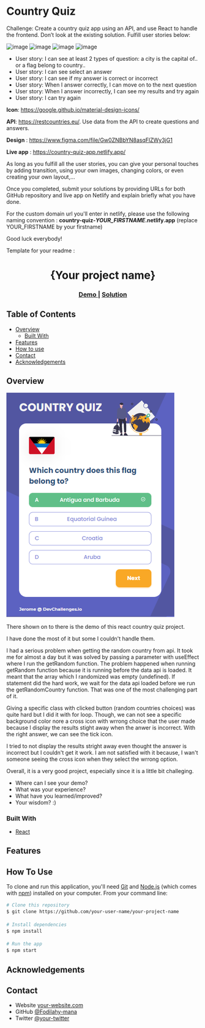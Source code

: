 # Country Quiz

Challenge: Create a country quiz app using an API, and use React to handle the frontend. Don’t look at the existing solution. Fulfill user stories below:

![image](./assets/quiz1.png)
![image](./assets/quiz2.png)
![image](./assets/quiz3.png)
![image](./assets/quiz4.png)

-   User story: I can see at least 2 types of question: a city is the capital of.. or a flag belong to country..
-   User story: I can see select an answer
-   User story: I can see if my answer is correct or incorrect
-   User story: When I answer correctly, I can move on to the next question
-   User story: When I answer incorrectly, I can see my results and try again
-   User story: I can try again

**Icon**: https://google.github.io/material-design-icons/

**API**: https://restcountries.eu/. Use data from the API to create questions and answers.

**Design** : https://www.figma.com/file/Gw0ZNBbYN8asqFlZWy3jG1

**Live app** : https://country-quiz-app.netlify.app/

As long as you fulfill all the user stories, you can give your personal touches by adding transition, using your own images, changing colors, or even creating your own layout,...

Once you completed, submit your solutions by providing URLs for both GitHub repository and live app on Netlify and explain briefly what you have done.

For the custom domain url you'll enter in netlify, please use the following naming convention : **country-quiz-_YOUR_FIRSTNAME_.netlify.app** (replace YOUR_FIRSTNAME by your firstname)

Good luck everybody!

Template for your readme :

<!-- Please update value in the {}  -->

<h1 align="center">{Your project name}</h1>

<div align="center">
  <h3>
    <a href="https://{your-demo-link.your-domain}">
      Demo
    </a>
    <span> | </span>
    <a href="https://{your-url-to-the-solution}">
      Solution
    </a>
  </h3>
</div>

<!-- TABLE OF CONTENTS -->

## Table of Contents

-   [Overview](#overview)
    -   [Built With](#built-with)
-   [Features](#features)
-   [How to use](#how-to-use)
-   [Contact](#contact)
-   [Acknowledgements](#acknowledgements)

<!-- OVERVIEW -->

## Overview

![screenshot](screenshot.png)

There shown on to there is the demo of this react country quiz project.

I have done the most of it but some I couldn't handle them.

I had a serious problem when getting the random country from api. It took me for almost a day but it was solved by passing a parameter with useEffect where I run the getRandom function.
The problem happened when running getRandom function because it is running before the data api is loaded. It meant that the array which I randomized was empty (undefined). If statement did the hard work, we wait for the data api loaded before we run the getRandomCountry function.
That was one of the most challenging part of it.

Giving a specific class with clicked button (random countries choices) was quite hard but I did it with for loop. Though, we can not see a specific background color nore a cross icon with wrrong choice that the user made because I display the results stight away when the anwer is incorrect. With the right answer, we can see the tick icon.


I tried to not display the results stright away even thought the answer is incorrect but I couldn't get it work. I am not satisfied with it because, I wan't someone seeing the cross icon 
when they select the wrrong option.

Overall, it is a very good project, especially since it is a little bit challeging.

-   Where can I see your demo?
-   What was your experience?
-   What have you learned/improved?
-   Your wisdom? :)

### Built With

<!-- This section should list any major frameworks that you built your project using. Here are a few examples.-->

-   [React](https://reactjs.org/)

## Features

<!-- List the features of your application or follow the template. Don't share the figma file here :) -->

## How To Use

<!-- Example: -->

To clone and run this application, you'll need [Git](https://git-scm.com) and [Node.js](https://nodejs.org/en/download/) (which comes with [npm](http://npmjs.com)) installed on your computer. From your command line:

```bash
# Clone this repository
$ git clone https://github.com/your-user-name/your-project-name

# Install dependencies
$ npm install

# Run the app
$ npm start
```

## Acknowledgements

<!-- This section should list any articles or add-ons/plugins that helps you to complete the project. This is optional but it will help you in the future. For example: -->

## Contact

-   Website [your-website.com](https://{your-web-site-link})
-   GitHub [@Fodilahy-mana](https://github.com/Fodilahy-mena)
-   Twitter [@your-twitter](https://{twitter.com/your-username})
